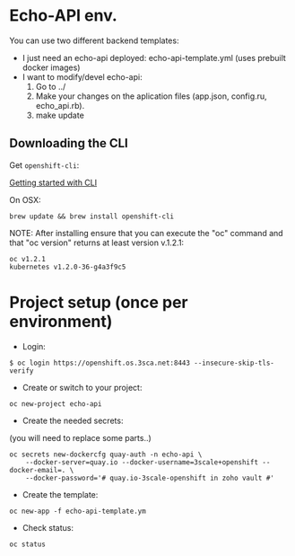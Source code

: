 # Echo-API env.


You can use two different backend templates:

* I just need an echo-api deployed: echo-api-template.yml (uses prebuilt docker images)
* I want to modify/devel echo-api:
	1. Go to ../
	2. Make your changes on the aplication files (app.json, config.ru, echo_api.rb).
	3. make update

## Downloading the CLI

Get `openshift-cli`:

[Getting started with CLI](https://docs.openshift.org/latest/cli_reference/get_started_cli.html#installing-the-cli)

On OSX:

```shell
brew update && brew install openshift-cli
```

NOTE: After installing ensure that you can execute the "oc" command and that "oc version" returns at least version v.1.2.1:
```
oc v1.2.1
kubernetes v1.2.0-36-g4a3f9c5
```


# Project setup (once per environment)

- Login:

```shell
$ oc login https://openshift.os.3sca.net:8443 --insecure-skip-tls-verify
```

- Create or switch to your project:

```
oc new-project echo-api
```

- Create the needed secrets:

(you will need to replace some parts..)

```shell
oc secrets new-dockercfg quay-auth -n echo-api \
    --docker-server=quay.io --docker-username=3scale+openshift --docker-email=. \
    --docker-password='# quay.io-3scale-openshift in zoho vault #' 
```

- Create the template:

```
oc new-app -f echo-api-template.ym
```

- Check status:

```
oc status
```
